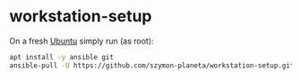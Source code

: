 # workstation-setup
On a fresh [Ubuntu](https://www.ubuntu.com/#download) simply run (as root):
```bash
apt install -y ansible git
ansible-pull -U https://github.com/szymon-planeta/workstation-setup.git
```

